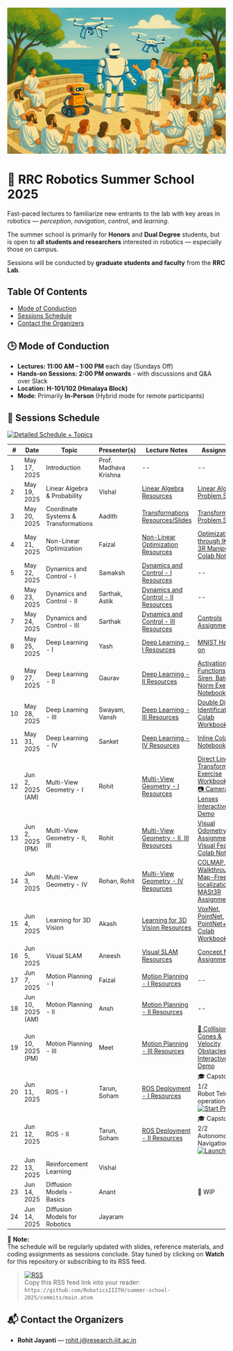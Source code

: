 <p align="center">
  <img src="assets/rrc-ss-25-banner.png" alt="RRC Summer School 2025 Banner" width="600"/>
</p>

# 🦾 RRC Robotics Summer School 2025

Fast-paced lectures to familiarize new entrants to the lab with key areas in robotics — _perception_, _navigation_, _control_, and _learning_.

The summer school is primarily for **Honors** and **Dual Degree** students, but is open to **all students and researchers** interested in robotics — especially those on campus.

Sessions will be conducted by **graduate students and faculty** from the **RRC Lab**.


## Table Of Contents
* [Mode of Conduction](#🕒-mode-of-conduction)
* [Sessions Schedule](#📅-sessions-schedule)
* [Contact the Organizers](#📬-contact-the-organizers)

## 🕒 Mode of Conduction
- **Lectures: 11:00 AM – 1:00 PM** each day (Sundays Off) 
- **Hands-on Sessions: 2:00 PM onwards** - with discussions and Q&A over Slack
- **Location: H-101/102 (Himalaya Block)** 
- **Mode**: Primarily **In-Person** (Hybrid mode for remote participants)


## 📅 Sessions Schedule
[![Detailed Schedule + Topics](https://img.shields.io/badge/View%20Detailed%20Schedule%20%2B%20Topics-Google%20Sheets-34A853?logo=google-sheets&logoColor=white&style=flat-square)](https://docs.google.com/spreadsheets/d/1qjU-zWitD6S8JJlbWS90PVDoHJdfmojjqB4BuxkT4w8/edit?usp=sharing)


| #  | Date         | Topic                             | Presenter(s)                       | Lecture Notes | Assignments |
|----|--------------|-----------------------------------|------------------------------------|---------------|-------------|
| 1  | May 17, 2025 | Introduction                      | Prof. Madhava Krishna              | --            | --          |
| 2  | May 19, 2025 | Linear Algebra & Probability      | Vishal |[Linear Algebra Resources](lectures/02-linear-algebra-probability/README.md) | [Linear Algebra Problem Set](lectures/02-linear-algebra-probability/lec-02-linear-algebra-problems.pdf) |
| 3  | May 20, 2025 | Coordinate Systems & Transformations | Aadith | [Transformations Resources/Slides](lectures/03-coord-systems-transformations/README.md) | [Transformations Problem Set](lectures/03-coord-systems-transformations/lec-03-transforms-assignment.pdf) | [Lecture Slides](lectures/03-coord-systems-transformations/lec-03-transforms-slides.pdf) |
| 4  | May 21, 2025 | Non-Linear Optimization           | Faizal                             | [Non-Linear Optimization Resources](lectures/04-non-linear-optimization/README.md)              |    [Optimization through IK on 3R Manipulator Colab Notebook](https://colab.research.google.com/drive/1KoL1K9w3FtYSm9gJYajri4OdVuCEhC7x?usp=sharing)         |
| 5  | May 22, 2025 | Dynamics and Control - I          | Samaksh            |      [Dynamics and Control - I Resources](lectures/05-dynamics-control-1/README.md)         |     --        |
| 6  | May 23, 2025 | Dynamics and Control - II         | Sarthak, Astik           |   [Dynamics and Control - II Resources](lectures/06-dynamics-control-2/README.md)             |    --         |
| 7  | May 24, 2025 | Dynamics and Control - III        | Sarthak           |   [Dynamics and Control - III Resources](lectures/07-dynamics-control-3/README.md)             |    [Controls Assignment](lectures/07-dynamics-control-3/README.md#-assignment)         |
| 8  | May 25, 2025 | Deep Learning - I                 | Yash                               |    [Deep Learning - I Resources](lectures/08-deep-learning-1/README.md)           |  [MNIST Hands-on](lectures/08-deep-learning-1/README.md#-assignment)           |
| 9  | May 27, 2025 | Deep Learning - II                | Gaurav                             |   [Deep Learning - II Resources](lectures/09-deep-learning-2/README.md)            |  [Activation Functions, Siren, Batch Norm Exercise Notebooks](lectures/09-deep-learning-2/README.md#-assignment)            |
| 10 | May 28, 2025 | Deep Learning - III               | Swayam, Vansh                      | [Deep Learning - III Resources](lectures/10-deep-learning-3/README.md) | [Double Digit Identification Colab Workbook](https://colab.research.google.com/drive/18txr34ybFEwosnieoRhWLT6hgZ204_wL) |
| 11 | May 31, 2025 | Deep Learning - IV                | Sanket                             |     [Deep Learning - IV Resources](lectures/11-deep-learning-4/README.md)          |    [Inline Colab Notebooks](lectures/11-deep-learning-4/README.md#-assignmenthands-on)          |
| 12 | Jun 2, 2025 (AM)  | Multi-View Geometry - I      | Rohit                              | [Multi-View Geometry - I Resources](lectures/12-mvg-1/README.md)              |  [Direct Linear Transform Exercise Workbook](lectures/12-mvg-1/direct-linear-transform.ipynb) <br> [📷 Cameras and Lenses Interactive Demo](https://ciechanow.ski/cameras-and-lenses/)          |
| 13 | Jun 2, 2025 (PM)  | Multi-View Geometry - II, III| Rohit                              |    [Multi-View Geometry - II, III Resources](lectures/13-mvg-2-3/README.md)           |     [Visual Odometry Assignment](lectures/13-mvg-2-3/visual_odometry_problem_set.pdf) <br> [Visual Features Colab Notebook](https://colab.research.google.com/drive/1NPN8j9mH9b2eiZPVPJRF8-T2OOuwWwxy?usp=sharing)|
| 14 | Jun 3, 2025  | Multi-View Geometry - IV          | Rohan, Rohit                       |     [Multi-View Geometry - IV Resources](lectures/14-mvg-4/README.md)          |     [COLMAP, HLoc Walkthrough, Map-Free Re-localization with MASt3R Assignment](lectures/14-mvg-4/README.md#-assignments)       |
| 15 | Jun 4, 2025  | Learning for 3D Vision            | Akash                              |    [Learning for 3D Vision Resources](lectures/15-learning-3d-vision/README.md)             |     [VoxNet, PointNet, PointNet++ Colab Workbooks](lectures/15-learning-3d-vision/README.md#-hands-on-workbooks)        |
| 16 | Jun 5, 2025  | Visual SLAM                       | Aneesh                             |  [Visual SLAM Resources](lectures/16-visual-slam/README.md)             |  [Concept Nodes Assignment](lectures/16-visual-slam/README.md#-assignment)           |
| 17 | Jun 7, 2025  | Motion Planning - I               | Faizal                             |     [Motion Planning - I Resources](lectures/17-motion-planning-1/README.md)          |     --        |
| 18 | Jun 10, 2025 (AM)  | Motion Planning - II        | Ansh                     |   [Motion Planning - II Resources](lectures/18-motion-planning-2/README.md)             |     --        |
| 19 | Jun 10, 2025 (PM) | Motion Planning - III        | Meet                     |     [Motion Planning - III Resources](lectures/19-motion-planning-3/README.md)           |   [🚀 Collision Cones & Velocity Obstacles Interactive Demo](https://roboticsiiith.github.io/summer-school-2025/demos/lec-19-collision-cones-vo/)|
| 20 | Jun 11, 2025 | ROS - I                           | Tarun, Soham                       |    [ROS Deployment - I Resources](lectures/20-ros-deployment-1/README.md)       | 🎓 Capstone 1/2 <br> Robot Tele-operation <br> [![Start Project](https://img.shields.io/badge/Start-Project-blue?logo=ros&logoColor=white)](lectures/20-ros-deployment-1/README.md#-capstone-project---part-1)|
| 21 | Jun 12, 2025 | ROS - II                          | Tarun, Soham                       | [ROS Deployment - II Resources](lectures/21-ros-deployment-2/README.md)       | 🎓 Capstone 2/2 <br> Autonomous Navigation <br> [![Launch](https://img.shields.io/badge/Start-Project-blue?logo=ros&logoColor=white)](lectures/21-ros-deployment-2/README.md#-capstone-project---part-2) |
| 22 | Jun 13, 2025 | Reinforcement Learning            | Vishal             |               |             |
| 23 | Jun 14, 2025 | Diffusion Models - Basics         | Anant              |               |     🚧 WIP        |
| 24 | Jun 14, 2025 | Diffusion Models for Robotics     | Jayaram            |               |             |

📌 **Note:**  
The schedule will be regularly updated with slides, reference materials, and coding assignments as sessions conclude. Stay tuned by clicking on **Watch** for this repository or subscribing to its RSS feed.

> [![RSS](https://img.shields.io/badge/RSS-feed-orange?logo=rss&style=flat-square)](#)  
> Copy this RSS feed link into your reader:  
> `https://github.com/RoboticsIIITH/summer-school-2025/commits/main.atom`


## 📬 Contact the Organizers
- **Rohit Jayanti** — [rohit.j@research.iiit.ac.in](mailto:rohit.j@research.iiit.ac.in)